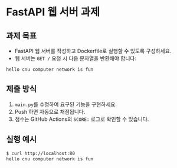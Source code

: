 # FastAPI 웹 서버 과제

## 과제 목표
- FastAPI 웹 서버를 작성하고 Dockerfile로 실행할 수 있도록 구성하세요.
- 웹 서버는 `GET /` 요청 시 다음 문자열을 반환해야 합니다:

```
hello cnu computer network is fun
```

## 제출 방식
1. `main.py`를 수정하여 요구된 기능을 구현하세요.
2. Push 하면 자동으로 채점됩니다.
3. 점수는 GitHub Actions의 `SCORE:` 로그로 확인할 수 있습니다.

## 실행 예시

```bash
$ curl http://localhost:80
hello cnu computer network is fun
```
